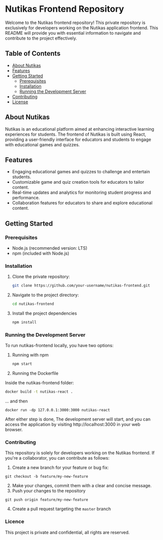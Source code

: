 # Nutikas Frontend Repository

Welcome to the Nutikas frontend repository! 
This private repository is exclusively for developers working on the Nutikas application frontend. 
This README will provide you with essential information to navigate and contribute to the project effectively.

## Table of Contents

- [About Nutikas](#about-nutikas)
- [Features](#features)
- [Getting Started](#getting-started)
    - [Prerequisites](#prerequisites)
    - [Installation](#installation)
    - [Running the Development Server](#running-the-development-server)
- [Contributing](#contributing)
- [License](#license)

## About Nutikas

Nutikas is an educational platform aimed at enhancing interactive learning experiences for students. The frontend of Nutikas is built using React, providing a user-friendly interface for educators and students to engage with educational games and quizzes.

## Features

- Engaging educational games and quizzes to challenge and entertain students.
- Customizable game and quiz creation tools for educators to tailor content.
- Real-time updates and analytics for monitoring student progress and performance.
- Collaboration features for educators to share and explore educational content.

## Getting Started

### Prerequisites

- Node.js (recommended version: LTS)
- npm (included with Node.js)

### Installation

1. Clone the private repository:

   ```bash
   git clone https://github.com/your-username/nutikas-frontend.git
    ```
   
2. Navigate to the project directory:

    ```bash
    cd nutikas-frontend
    ```

3. Install the project dependencies

    ```bash
    npm install
    ```

### Running the Development Server
To run nutikas-frontend locally, you have two options:

1. Running with npm

    ```bash
    npm start
    ```

2. Running the Dockerfile

Inside the nutikas-frontend folder:
 
```bash
docker build -t nutikas-react .
```

... and then

```
docker run -dp 127.0.0.1:3000:3000 nutikas-react
```

After either step is done, The development server will start, 
and you can access the application by visiting http://localhost:3000 in your web browser.

### Contributing

This repository is solely for developers working on the Nutikas frontend.
If you're a collaborator, you can contribute as follows:

1. Create a new branch for your feature or bug fix:

```
git checkout -b feature/my-new-feature
```

2. Make your changes, commit them with a clear and concise message.
3. Push your changes to the repository

```
git push origin feature/my-new-feature
```

4. Create a pull request targeting the `master` branch

### Licence

This project is private and confidential, all rights are reserved.